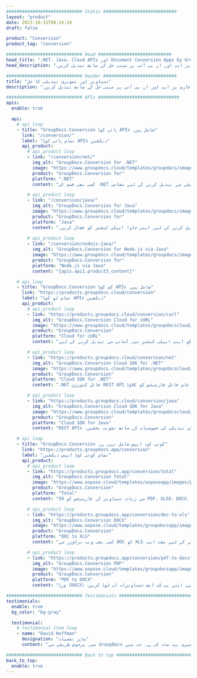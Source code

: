```yaml
---
############################# Static ############################
layout: "product"
date: 2023-10-31T08:24:24
draft: false

product: "Conversion"
product_tag: "conversion"

############################# Head ############################
head_title: ".NET، Java، Cloud APIs اور Document Conversion Apps by GroupDocs"
head_description: "مقبول دستاویز اور امیج فائل فارمیٹس کو کسی بھی پلیٹ فارم پر ایپ اور اے پی آئی پر مبنی حل کے ساتھ تبدیل کریں۔"

############################# Header ############################
title: "دستاویز اور تصویری تبدیلی کا حل"
description: "مقبول دستاویز اور امیج فائل فارمیٹس کو کسی بھی پلیٹ فارم پر ایپ اور اے پی آئی پر مبنی حل کے ساتھ تبدیل کریں۔"

############################# APIs ###############################
apis:
  enable: true

  api:
    # api loop
    - title: "GroupDocs.Conversion ہائی کوڈ APIs شامل ہیں۔"
      link: "/conversion/"
      label: "تمام ہائی کوڈ APIs دیکھیں"
      api_product:
        # api_product loop
        - link: "/conversion/net/"
          img_alt: "GroupDocs.Conversion for .NET"
          image: "https://www.groupdocs.cloud/templates/groupdocs/images/product-logos/groupdocs-conversion-net.png"
          product: "GroupDocs.Conversion for"
          platform: ".NET"
          content: "کسی بھی قسم کی .NET ایپلیکیشن میں دستاویزات اور تصویری فائل فارمیٹس کو درست طریقے سے تبدیل کرنے کے لیے مقامی .NET API۔ تبادلوں کے دوران امیج واٹر مارکس شامل کرنے کی حمایت کرتا ہے۔"

        # api_product loop
        - link: "/conversion/java/"
          img_alt: "GroupDocs.Conversion for Java"
          image: "https://www.groupdocs.cloud/templates/groupdocs/images/product-logos/groupdocs-conversion-java.png"
          product: "GroupDocs.Conversion for"
          platform: "Java"
          content: "مائیکروسافٹ آفس، پی ڈی ایف، ایچ ٹی ایم ایل، امیجز اور بہت سے دیگر سمیت تمام انڈسٹری کے معیاری دستاویز فارمیٹس کے درمیان آسانی سے تبدیل کرنے کے لیے اپنی جاوا ایپلی کیشنز کو فعال کریں۔"
          
        # api_product loop
        - link: "/conversion/nodejs-java/"
          img_alt: "GroupDocs.Conversion for Node.js via Java"
          image: "https://www.groupdocs.cloud/templates/groupdocs/images/product-logos/groupdocs-conversion-nodejs-java.png"
          product: "GroupDocs.Conversion for"
          platform: "Node.js via Java"
          content: "{apis.api1.product3_content}"

    # api loop
    - title: "GroupDocs.Conversion کم کوڈ APIs شامل ہیں۔"
      link: "https://products.groupdocs.cloud/conversion"
      label: "تمام لو کوڈ APIs دیکھیں"
      api_product:
        # api_product loop
        - link: "https://products.groupdocs.cloud/conversion/curl"
          img_alt: "GroupDocs.Conversion Cloud for cURL"
          image: "https://www.groupdocs.cloud/templates/groupdocscloud/images/sdk/272x272/groupdocs_conversion-for-curl.png"
          product: "GroupDocs.Conversion"
          platform: "Cloud for cURL"
          content: "مائیکروسافٹ آفس، پی ڈی ایف، ای میل، پروجیکٹ، ایچ ٹی ایم ایل اور دیگر عام فائل فارمیٹس کو اپنی ایپلی کیشنز میں آسانی سے تبدیل کرنے کے لیے CURL RESTful فائل کنورژن API کے ساتھ کام کریں۔"

        # api_product loop
        - link: "https://products.groupdocs.cloud/conversion/net"
          img_alt: "GroupDocs.Conversion Cloud SDK for .NET"
          image: "https://www.groupdocs.cloud/templates/groupdocscloud/images/sdk/272x272/groupdocs_conversion-for-net.png"
          product: "GroupDocs.Conversion"
          platform: "Cloud SDK for .NET"
          content: ".NET فائل کنورژن REST API مائیکروسافٹ آفس، پی ڈی ایف، ای میل، پروجیکٹ، ایچ ٹی ایم ایل اور دیگر عام فائل فارمیٹس کو کلاؤڈ SDK کا استعمال کرتے ہوئے کسی بھی پلیٹ فارم پر آسانی سے تبدیل کرنے کے لیے۔"

        # api_product loop
        - link: "https://products.groupdocs.cloud/conversion/java"
          img_alt: "GroupDocs.Conversion Cloud SDK for Java"
          image: "https://www.groupdocs.cloud/templates/groupdocscloud/images/sdk/272x272/groupdocs_conversion-for-java.png"
          product: "GroupDocs.Conversion"
          platform: "Cloud SDK for Java"
          content: "REST APIs کو کال کرنے کے قابل کسی بھی پلیٹ فارم پر اپنی کلاؤڈ بیسڈ جاوا ایپلی کیشنز کو جدید دستاویزات کی تبدیلی کی خصوصیات کے ساتھ تقویت بخشیں۔"

    # api loop
    - title: "GroupDocs.Conversion کوئی کوڈ ایپس شامل نہیں ہے۔"
      link: "https://products.groupdocs.app/conversion"
      label: "تمام کوئی کوڈ ایپس دیکھیں"
      api_product:
        # api_product loop
        - link: "https://products.groupdocs.app/conversion/total"
          img_alt: "GroupDocs.Conversion Total"
          image: "https://www.aspose.cloud/templates/asposeapp/images/products/logo/aspose_conversion-app.png"
          product: "GroupDocs.Conversion"
          platform: "Total"
          content: "50 سے زیادہ دستاویز کے فارمیٹس کو PDF، XLSX، DOCX، XPS، HTML اور مزید میں تبدیل کریں۔"

        # api_product loop
        - link: "https://products.groupdocs.app/conversion/doc-to-xls"
          img_alt: "GroupDocs.Conversion DOCX"
          image: "https://www.aspose.cloud/templates/groupdocsapp/images/products/logo/groupdocs_words-app.png"
          product: "GroupDocs.Conversion"
          platform: "DOC to XLS"
          content: "کسی بھی ویب براؤزر سے DOC کو XLS فارمیٹ میں تبدیل کرنے کے لیے مفت ایپ۔"

        # api_product loop
        - link: "https://products.groupdocs.app/conversion/pdf-to-docx"
          img_alt: "GroupDocs.Conversion PDF"
          image: "https://www.aspose.cloud/templates/groupdocsapp/images/products/logo/groupdocs_pdf-app.png"
          product: "GroupDocs.Conversion"
          platform: "PDF to DOCX"
          content: "ورڈ (DOCX) فارمیٹ میں ہموار تبدیلی کے لیے اپنے پی ڈی ایف دستاویزات اپ لوڈ کریں۔"

############################# Testimonials ###############################
testimonials:
  enable: true
  bg_color: "bg-gray"

  testimonial:
    # testimonial item loop
    - name: "David Hoffman"
      designation: "ماہر نفسیات"
      content: "میں پرجوش طریقے سے GroupDocs کی ترقی کو دیکھ رہا ہوں۔ آپ کی پوری ٹیم کے ردعمل نے میری بہت مدد کی ہے، جب میں GroupDocs پر کسی سے بات کرتا ہوں تو میں اس بات کی ضمانت دے سکتا ہوں کہ کوئی سن رہا ہے اور چیزیں بنا رہا ہے۔"

############################# Back to top ###############################
back_to_top:
  enable: true
---
```

